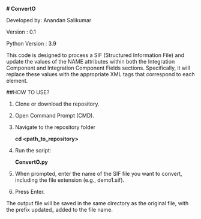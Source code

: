 **# ConvertO**

Developed by: Anandan Salikumar

Version : 0.1

Python Version : 3.9

This code is designed to process a SIF (Structured Information File) and update the values of the NAME attributes within both the Integration Component and Integration Component Fields sections. Specifically, it will replace these values with the appropriate XML tags that correspond to each element.

##HOW TO USE?
1. Clone or download the repository.
2. Open Command Prompt (CMD).
3. Navigate to the repository folder
  
      **cd <path_to_repository>**

4. Run the script:

      **ConvertO.py**

5. When prompted, enter the name of the SIF file you want to convert, including the file extension (e.g., demo1.sif).
   
6. Press Enter.

The output file will be saved in the same directory as the original file, with the prefix updated_ added to the file name.
